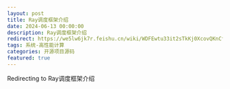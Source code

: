 ```yaml
---
layout: post
title: Ray调度框架介绍
date: 2024-06-13 00:00:00
description: Ray调度框架介绍
redirect: https://we5lw6jk7r.feishu.cn/wiki/WDFEwtu33it2sTkKj0XcovQKnCf?from=from_copylink
tags: 系统-高性能计算
categories: 开源项目源码
featured: true
---
```


Redirecting to Ray调度框架介绍
